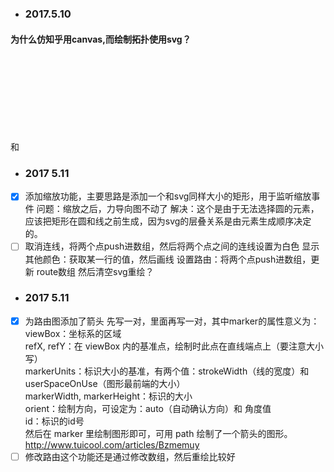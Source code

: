 - ### 2017.5.10
#### 为什么仿知乎用canvas,而绘制拓扑使用svg？
<canvas>和<svg>都是HTML5推荐使用的图形技术，Canvas基于像素，提供2D绘制函数，是一种HTML元素类型，依赖于HTML，只能通过脚本绘制图形；SVG为矢量，提供一系列图形元素（Rect, Path, Circle, Line…），还有完整的动画，事件机制，本身就能独立使用，也可以嵌入到HTML中
Canvas提供的功能更原始，适合像素处理，动态渲染和大数据量绘制，SVG更适合用来做动态交互，而且SVG绘图很容易编辑，只需要增加或移除相应的元素就可以了。
由于后续需要添加设置路由等功能，所以采用了基于svg的数据可视化库，d3.js

- ### 2017 5.11
- [x] 添加缩放功能，主要思路是添加一个和svg同样大小的矩形，用于监听缩放事件
问题：缩放之后，力导向图不动了
解决：这个是由于无法选择圆的元素，应该把矩形在圆和线之前生成，因为svg的层叠关系是由元素生成顺序决定的。
- [ ] 取消连线，将两个点push进数组，然后将两个点之间的连线设置为白色
显示其他颜色：获取某一行的值，然后画线
设置路由：将两个点push进数组，更新 route数组
然后清空svg重绘？

- ### 2017 5.11
- [x] 为路由图添加了箭头
先写一对<defs>，里面再写一对<marker>，其中marker的属性意义为：
viewBox：坐标系的区域  
refX, refY：在 viewBox 内的基准点，绘制时此点在直线端点上（要注意大小写）  
markerUnits：标识大小的基准，有两个值：strokeWidth（线的宽度）和userSpaceOnUse（图形最前端的大小）  
markerWidth, markerHeight：标识的大小  
orient：绘制方向，可设定为：auto（自动确认方向）和 角度值  
id：标识的id号  
然后在 marker 里绘制图形即可，可用 path 绘制了一个箭头的图形。
http://www.tuicool.com/articles/Bzmemuy  
- [ ] 修改路由这个功能还是通过修改数组，然后重绘比较好
